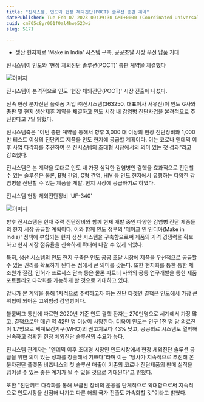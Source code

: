 ```yaml
---
title: "진시스템, 인도와 현장 체외진단(POCT) 솔루션 총판 계약"
datePublished: Tue Feb 07 2023 09:39:30 GMT+0000 (Coordinated Universal Time)
cuid: cm705c8yr001f0al4hwe523wi
slug: 5171

---
```



- 생산 현지화로 'Make in India' 시스템 구축, 공공조달 시장 우선 납품 기대

진시스템이 인도와 '현장 체외진단 솔루션(POCT)' 총판 계약을 체결했다

![이미지](https://cdn.hashnode.com/res/hashnode/image/upload/v1739258052210/43e9b48f-b0c2-409f-b9c2-a57eb40f1966.jpeg)

진시스템이 본격적으로 인도 '현장 체외진단(POCT)' 시장 진출에 나섰다.

신속 현장 분자진단 플랫폼 기업 ㈜진시스템(363250, 대표이사 서유진)이 인도 G사와 총판 및 현지 생산제휴 계약을 체결하고 인도 시장 내 감염병 진단사업을 본격적으로 추진한다고 7일 밝혔다.

진시스템측은 "이번 총판 계약을 통해서 향후 3,000 대 이상의 현장 진단장비와 1,000 만 테스트 이상의 진단키트 제품을 인도 현지에 공급할 계획이다. 이는 코로나 엔데믹 이후 사업 다각화를 추진하여 온 진시스템의 초대형 시장에서의 의미 있는 첫 성과"라고 강조했다.

진시스템은 본 계약을 토대로 인도 내 가장 심각한 감염병인 결핵을 효과적으로 진단할 수 있는 솔루션은 물론, B형 간염, C형 간염, HIV 등 인도 현지에서 유행하는 다양한 감염병을 진단할 수 있는 제품을 개발, 현지 시장에 공급하기로 하였다.

진시스템 현장 체외진단장비 'UF-340'

![이미지](https://cdn.hashnode.com/res/hashnode/image/upload/v1739258054488/d05d5b8e-8f11-495f-9456-59aabd788583.png)

향후 진시스템은 현재 주력 진단장비와 함께 현재 개발 중인 다양한 감염병 진단 제품들의 현지 시장 공급할 계획이다. 이와 함께 인도 정부의 '메이크 인 인디아(Make in India)' 정책에 부합되는 현지 생산 시스템을 구축함으로써 제품의 가격 경쟁력을 확보하고 현지 시장 점유율을 신속하게 확대해 나갈 수 있게 되었다.

특히, 생산 시스템의 인도 현지 구축은 인도 공공 조달 시장에 제품을 우선적으로 공급할 수 있는 권리를 확보하게 된다는 점에서 큰 의미를 갖는다. 또한 현지화를 통한 통한 제조원가 절감, 인허가 프로세스 단축 등은 물론 파트너 사와의 공동 연구개발을 통한 제품 포트폴리오 다각화를 가능하게 할 것으로 기대하고 있다.

양사가 본 계약을 통해 1차적으로 주력하고자 하는 진단 타겟인 결핵은 인도에서 가장 큰 위협이 되어온 고위험성 감염병이다.

블룸버그 통신에 따르면 2020년 기준 인도 결핵 환자는 270만명으로 세계에서 가장 많고, 결핵으로만 매년 약 42만 명 이상이 사망한다. 더욱이 인도는 인구 1천 명 당 의료진이 1.7명으로 세계보건기구(WHO)의 권고치보다 43% 낮고, 공공의료 시스템도 열악해 신속하고 정확한 현장 체외진단 솔루션의 수요가 높다.

진시스템 관계자는 "엔데믹 이후 초대형 시장인 인도시장에서 현장 체외진단 솔루션 공급을 위한 의미 있는 성과를 창출해서 기쁘다"라며 이는 "당사가 지속적으로 추진해 온 분자진단 플랫폼 비즈니스의 첫 솔루션 매출이 기존의 코로나 진단제품의 판매 실적을 넘어설 수 있는 좋은 계기가 될 수 있을 것으로 기대된다"고 밝혔다.

또한 "진단키트 다각화를 통해 보급된 장비의 운용을 단계적으로 확대함으로써 지속적으로 인도시장을 선점해 나가고 다른 해외 국가 진출도 가속화할 것"이라고 밝혔다.